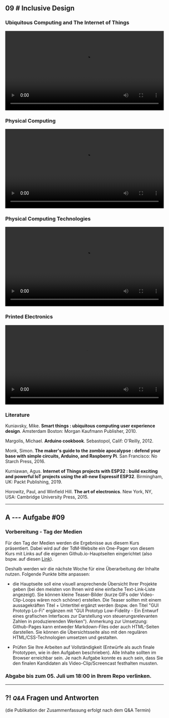 ## **09 _#_** Inclusive Design

### Ubiquitous Computing and The Internet of Things
<video controls width="100%"> 
    <source src="https://lehre.gabriel-rausch.de/HFU/IFD_SoSe20/L09/L09_01_Ubiquitous_Computing.mp4" type="video/mp4"> 
    <a href="https://lehre.gabriel-rausch.de/HFU/IFD_SoSe20/L09/L09_01_Ubiquitous_Computing.mp4">Zum Video</a>
</video>

### Physical Computing
<video controls width="100%"> 
    <source src="https://lehre.gabriel-rausch.de/HFU/IFD_SoSe20/L09/L09_02_Physical_Computing.mp4" type="video/mp4"> 
    <a href="https://lehre.gabriel-rausch.de/HFU/IFD_SoSe20/L09/L09_02_Physical_Computing.mp4">Zum Video</a>
</video>

### Physical Computing Technologies
<video controls width="100%"> 
    <source src="https://lehre.gabriel-rausch.de/HFU/IFD_SoSe20/L09/L09_03_Physical_Computing_Technologies.mp4" type="video/mp4"> 
    <a href="https://lehre.gabriel-rausch.de/HFU/IFD_SoSe20/L09/L09_03_Physical_Computing_Technologies.mp4">Zum Video</a>
</video>

### Printed Electronics
<video controls width="100%"> 
    <source src="https://lehre.gabriel-rausch.de/HFU/IFD_SoSe20/L09/L09_04_Printed_Electronics.mp4" type="video/mp4"> 
    <a href="https://lehre.gabriel-rausch.de/HFU/IFD_SoSe20/L09/L09_04_Printed_Electronics.mp4">Zum Video</a>
</video>


### Literature

Kuniavsky, Mike. **Smart things : ubiquitous computing user experience design**. Amsterdam Boston: Morgan Kaufmann Publisher, 2010.

Margolis, Michael. **Arduino cookbook**. Sebastopol, Calif: O'Reilly, 2012.

Monk, Simon. **The maker's guide to the zombie apocalypse : defend your base with simple circuits, Arduino, and Raspberry Pi**. San Francisco: No Starch Press, 2016.

Kurniawan, Agus. **Internet of Things projects with ESP32 : build exciting and powerful IoT projects using the all-new Espressif ESP32**. Birmingham, UK: Packt Publishing, 2019.

Horowitz, Paul, and Winfield Hill. **The art of electronics**. New York, NY, USA: Cambridge University Press, 2015.


---


## **A _---_** Aufgabe #09
### Vorbereitung - Tag der Medien

Für den Tag der Medien werden die Ergebnisse aus diesem Kurs präsentiert. Dabei wird auf der TdM-Website ein One-Pager von diesem Kurs mit Links auf die eigenen Github.io-Hauptseiten eingerichtet (also bspw. auf diesen [Link](https://amilotta.github.io/IFD-SoSe20/)).

Deshalb werden wir die nächste Woche für eine Überarbeitung der Inhalte nutzen. Folgende Punkte bitte anpassen:

- die Hauptseite soll eine visuell ansprechende Übersicht Ihrer Projekte geben (bei den meisten von Ihnen wird eine einfache Text-Link-Liste angezeigt). Sie können kleine Teaser-Bilder (kurze GIFs oder Video-Clip-Loops wären noch schöner) erstellen. Die Teaser sollten mit einem aussagekräften Titel + Untertitel ergänzt werden (bspw. den Titel "GUI Prototyp Lo-Fi" ergänzen mit "GUI Prototyp Low-Fidelity - Ein Entwurf eines grafischen Interfaces zur Darstellung von steuerungsrelevanten Zahlen in produzierenden Werken"). Anmerkung zur Umsetzung: Github-Pages kann entweder Markdown-Files oder auch HTML-Seiten darstellen. Sie können die Übersichtsseite also mit den regulären HTML/CSS-Technologien umsetzen und gestalten.

- Prüfen Sie Ihre Arbeiten auf Vollständigkeit (Entwürfe als auch finale Prototypen, wie in den Aufgaben beschrieben). Alle Inhalte sollten im Browser erreichbar sein. Je nach Aufgabe konnte es auch sein, dass Sie den finalen Kandidaten als Video-Clip/Screencast festhalten mussten.





### Abgabe bis zum 05. Juli um 18:00 in Ihrem Repo verlinken.


---


## **?! _<small>Q&A</small>_** Fragen und Antworten
(die Publikation der Zusammenfassung erfolgt nach dem Q&A Termin)